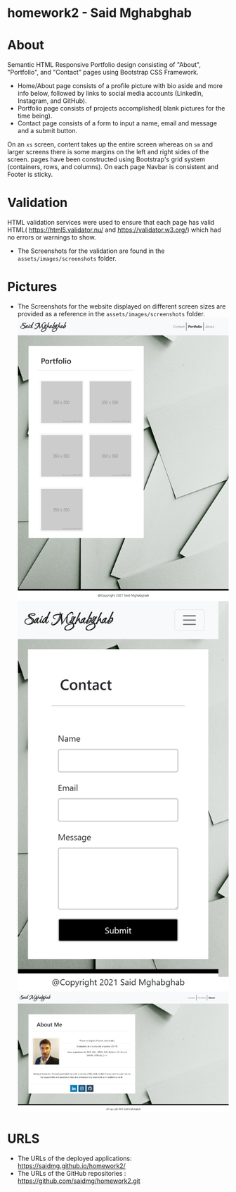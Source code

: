 # homework2 - Said Mghabghab


# About
Semantic HTML Responsive Portfolio design consisting of  "About", "Portfolio", and "Contact" pages using  Bootstrap CSS Framework.
* Home/About page consists of a profile picture with bio aside and more info below, followed by links to social media accounts
   (LinkedIn, Instagram, and GitHub).
* Portfolio page consists of projects accomplished( blank pictures for the time being).
* Contact page consists of a form to input a name, email and message and a submit button.

On an `xs` screen, content takes up the entire screen whereas on `sm` and larger screens there is some margins on the left and right sides of the screen.
pages have been constructed using Bootstrap's grid system (containers, rows, and columns).
On each page Navbar is consistent and Footer is sticky.




# Validation
HTML validation services were used to ensure that each page has valid HTML( https://html5.validator.nu/ and https://validator.w3.org/)
which had no errors or warnings to show.
* The Screenshots for the validation are found in the `assets/images/screenshots` folder.


# Pictures
* The Screenshots for the website displayed on different screen sizes are provided as a reference in the `assets/images/screenshots` folder.
![GitHub Logo](/assets/images/screenshots/Ipad-Pro-Screen-Portfolio.jpeg)
![GitHub Logo](/assets/images/screenshots/X-Small-Screen-Contact.jpeg)
![GitHub Logo](/assets/images/screenshots/Large-Screen-About.jpeg)

# URLS
* The URLs of the deployed applications:  https://saidmg.github.io/homework2/
* The URLs of the GitHub repositories  :  https://github.com/saidmg/homework2.git
